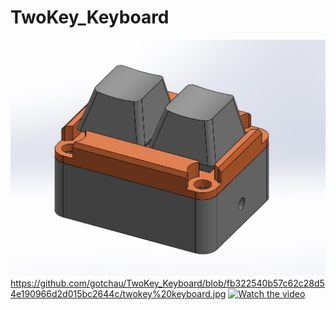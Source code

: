 # TwoKey_Keyboard
![Image alt](https://github.com/gotchau/TwoKey_Keyboard/raw/master/twokey%20keyboard.jpg)
https://github.com/gotchau/TwoKey_Keyboard/blob/fb322540b57c62c28d54e190966d2d015bc2644c/twokey%20keyboard.jpg
[![Watch the video](https://img.youtube.com/vi/BGkTiVP5ryY/maxresdefault.jpg)](https://youtu.be/BGkTiVP5ryY)
